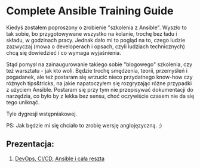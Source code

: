 # Complete Ansible Training Guide

Kiedyś zostałem poproszony o zrobienie "szkolenia z Ansible". Wyszło to tak sobie, bo przygotowywane wszystko na kolanie, trochę bez ładu i składu, w godzinach pracy. Jednak dało mi to pogląd na to, czego ludzie zazwyczaj (mowa o developerach i opsach, czyli ludziach technicznych) chcą się dowiedzieć i co wymaga wyjaśnienia.

Stąd pomysł na zainaugurowanie takiego sobie "blogowego" szkolenia, czy też warsztatu - jak kto woli. Będzie trochę smędzenia, teorii, przemyśleń i pogadanek, ale też postaram się wrzucić nieco przydatnego know-how czy różnych tips&tricks, na jakie napatoczyłem się rozgryzając różne przypadki z użyciem Ansible. Postaram się przy tym nie przepisywać dokumentacji do narzędzia, co było by z lekka bez sensu, choć oczywiście czasem nie da się tego uniknąć.

Tyle dygresji wstępniakowej.

PS: Jak będzie mi się chciało to zrobię wersję anglojęzyczną. ;)

## Prezentacja:<br/>
1. [DevOps, CI/CD, Ansible i cała reszta](pl/lessons/lesson_one.md)
